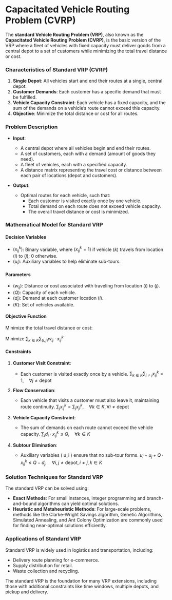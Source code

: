 # Capacitated Vehicle Routing Problem (CVRP)

The **standard Vehicle Routing Problem (VRP)**, also known as the **Capacitated Vehicle Routing Problem (CVRP)**, is the basic version of the VRP where a fleet of vehicles with fixed capacity must deliver goods from a central depot to a set of customers while minimizing the total travel distance or cost.

### Characteristics of Standard VRP (CVRP)

1. **Single Depot**: All vehicles start and end their routes at a single, central depot.
2. **Customer Demands**: Each customer has a specific demand that must be fulfilled.
3. **Vehicle Capacity Constraint**: Each vehicle has a fixed capacity, and the sum of the demands on a vehicle’s route cannot exceed this capacity.
4. **Objective**: Minimize the total distance or cost for all routes.

### Problem Description

- **Input**:
  - A central depot where all vehicles begin and end their routes.
  - A set of customers, each with a demand (amount of goods they need).
  - A fleet of vehicles, each with a specified capacity.
  - A distance matrix representing the travel cost or distance between each pair of locations (depot and customers).

- **Output**:
  - Optimal routes for each vehicle, such that:
    - Each customer is visited exactly once by one vehicle.
    - Total demand on each route does not exceed vehicle capacity.
    - The overall travel distance or cost is minimized.

### Mathematical Model for Standard VRP

#### Decision Variables
- $( x_{ij}^k )$: Binary variable, where $( x_{ij}^k = 1 )$ if vehicle $( k )$ travels from location $( i )$ to $( j )$; 0 otherwise.
- $( u_i )$: Auxiliary variables to help eliminate sub-tours.

#### Parameters
- $( w_{ij} )$: Distance or cost associated with traveling from location $( i )$ to $( j )$.
- $( Q )$: Capacity of each vehicle.
- $( d_i )$: Demand at each customer location $( i )$.
- $( K )$: Set of vehicles available.

#### Objective Function
Minimize the total travel distance or cost:

$\text{Minimize } \sum_{k \in K} \sum_{(i, j)} w_{ij} \cdot x_{ij}^k$

#### Constraints
1. **Customer Visit Constraint**:
   - Each customer is visited exactly once by a vehicle.
   $\sum_{k \in K} \sum_{i \neq j} x_{ij}^k = 1, \quad \forall j \neq \text{depot}$

2. **Flow Conservation**:
   - Each vehicle that visits a customer must also leave it, maintaining route continuity.
   $\sum_{j} x_{ij}^k = \sum_{j} x_{ji}^k, \quad \forall k \in K, \forall i \neq \text{depot}$

3. **Vehicle Capacity Constraint**:
   - The sum of demands on each route cannot exceed the vehicle capacity.
   $\sum_{i} d_i \cdot x_{ij}^k \leq Q, \quad \forall k \in K$

4. **Subtour Elimination**:
   - Auxiliary variables \( u_i \) ensure that no sub-tour forms.
   $u_i - u_j + Q \cdot x_{ij}^k \leq Q - d_j, \quad \forall i, j \neq \text{depot}, i \neq j, k \in K$

### Solution Techniques for Standard VRP
The standard VRP can be solved using:
- **Exact Methods**: For small instances, integer programming and branch-and-bound algorithms can yield optimal solutions.
- **Heuristic and Metaheuristic Methods**: For large-scale problems, methods like the Clarke-Wright Savings algorithm, Genetic Algorithms, Simulated Annealing, and Ant Colony Optimization are commonly used for finding near-optimal solutions efficiently.

### Applications of Standard VRP
Standard VRP is widely used in logistics and transportation, including:
- Delivery route planning for e-commerce.
- Supply distribution for retail.
- Waste collection and recycling.

The standard VRP is the foundation for many VRP extensions, including those with additional constraints like time windows, multiple depots, and pickup and delivery.

